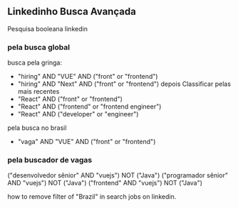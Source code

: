 ## Linkedinho Busca Avançada

Pesquisa booleana linkedin

### pela busca global

busca pela gringa:

- "hiring" AND "VUE" AND ("front" or "frontend")
- "hiring" AND "Next" AND ("front" or "frontend")
  depois Classificar pelas mais recentes
- "React" AND ("front" or "frontend")
- "React" AND ("frontend" or "frontend engineer")
- "React" AND ("developer" or "engineer")

pela busca no brasil

- "vaga" AND "VUE" AND ("front" or "frontend")

### pela buscador de vagas

("desenvolvedor sênior" AND "vuejs") NOT ("Java")
("programador sênior" AND "vuejs") NOT ("Java")
("frontend" AND "vuejs") NOT ("Java")

how to remove filter of "Brazil" in search jobs on linkedin.

